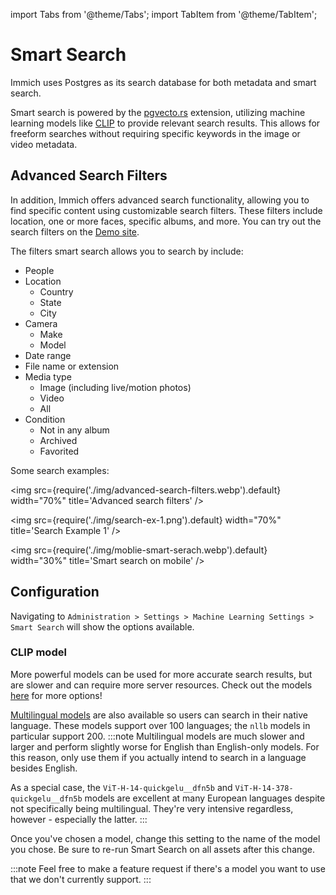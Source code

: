 import Tabs from '@theme/Tabs';
import TabItem from '@theme/TabItem';

# Smart Search

Immich uses Postgres as its search database for both metadata and smart search.

Smart search is powered by the [pgvecto.rs](https://github.com/tensorchord/pgvecto.rs) extension, utilizing machine learning models like [CLIP](https://openai.com/research/clip) to provide relevant search results. This allows for freeform searches without requiring specific keywords in the image or video metadata.

## Advanced Search Filters

In addition, Immich offers advanced search functionality, allowing you to find specific content using customizable search filters. These filters include location, one or more faces, specific albums, and more. You can try out the search filters on the [Demo site](https://demo.immich.app).

The filters smart search allows you to search by include:

- People
- Location
  - Country
  - State
  - City
- Camera
  - Make
  - Model
- Date range
- File name or extension
- Media type
  - Image (including live/motion photos)
  - Video
  - All
- Condition
  - Not in any album
  - Archived
  - Favorited

<Tabs>
  <TabItem value="Computer" label="Computer" default>

Some search examples:

<img src={require('./img/advanced-search-filters.webp').default} width="70%" title='Advanced search filters' />

<img src={require('./img/search-ex-1.png').default} width="70%" title='Search Example 1' />

</TabItem>
  <TabItem value="Mobile" label="Mobile">

<img src={require('./img/moblie-smart-serach.webp').default} width="30%" title='Smart search on mobile' />

</TabItem>
</Tabs>

## Configuration

Navigating to `Administration > Settings > Machine Learning Settings > Smart Search` will show the options available.

### CLIP model

More powerful models can be used for more accurate search results, but are slower and can require more server resources. Check out the models [here][huggingface-clip] for more options!

[Multilingual models][huggingface-multilingual-clip] are also available so users can search in their native language. These models support over 100 languages; the `nllb` models in particular support 200.
:::note
Multilingual models are much slower and larger and perform slightly worse for English than English-only models. For this reason, only use them if you actually intend to search in a language besides English.

As a special case, the `ViT-H-14-quickgelu__dfn5b` and `ViT-H-14-378-quickgelu__dfn5b` models are excellent at many European languages despite not specifically being multilingual. They're very intensive regardless, however - especially the latter.
:::

Once you've chosen a model, change this setting to the name of the model you chose. Be sure to re-run Smart Search on all assets after this change.

:::note
Feel free to make a feature request if there's a model you want to use that we don't currently support.
:::

[huggingface-clip]: https://huggingface.co/collections/immich-app/clip-654eaefb077425890874cd07
[huggingface-multilingual-clip]: https://huggingface.co/collections/immich-app/multilingual-clip-654eb08c2382f591eeb8c2a7
